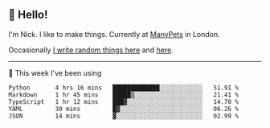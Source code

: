 ## 👋 Hello! 

I'm Nick. I like to make things. Currently at [ManyPets](https://manypets.com) in London.

Occasionally [I write random things here](https://nicksnell.com) and [here](https://twitter.com/nicksnell).

-------

🚀 This week I've been using

<!--START_SECTION:waka-->

```text
Python       4 hrs 16 mins   █████████████░░░░░░░░░░░░   51.91 %
Markdown     1 hr 45 mins    █████▒░░░░░░░░░░░░░░░░░░░   21.41 %
TypeScript   1 hr 12 mins    ███▓░░░░░░░░░░░░░░░░░░░░░   14.70 %
YAML         30 mins         █▓░░░░░░░░░░░░░░░░░░░░░░░   06.26 %
JSON         14 mins         ▓░░░░░░░░░░░░░░░░░░░░░░░░   02.99 %
```

<!--END_SECTION:waka-->
